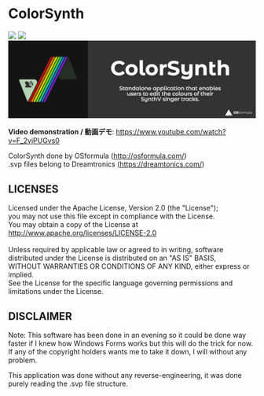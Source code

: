 # ColorSynth
![](https://img.shields.io/badge/version-1.3.1b-blue) ![](https://img.shields.io/badge/file%20input-SynthV%20(.svp)-green)
![alt text](https://github.com/OSformula/ColorSynth/blob/master/01_colorsynth.png)

**Video demonstration / 動画デモ**: https://www.youtube.com/watch?v=F_2vjPUGvs0

ColorSynth done by OSformula (http://osformula.com/)<br>
.svp files belong to Dreamtronics (https://dreamtonics.com/)

## LICENSES
Licensed under the Apache License, Version 2.0 (the "License");<br>
you may not use this file except in compliance with the License.<br>
You may obtain a copy of the License at<br>
    http://www.apache.org/licenses/LICENSE-2.0<br>
<br>
Unless required by applicable law or agreed to in writing, software<br>
distributed under the License is distributed on an "AS IS" BASIS,<br>
WITHOUT WARRANTIES OR CONDITIONS OF ANY KIND, either express or implied.<br>
See the License for the specific language governing permissions and<br>
limitations under the License.<br>

## DISCLAIMER
Note: This software has been done in an evening so it could be done way faster if I knew how Windows Forms works but this will do the trick for now.
If any of the copyright holders wants me to take it down, I will without any problem.

This application was done without any reverse-engineering, it was done purely reading the .svp file structure.

